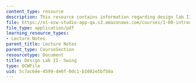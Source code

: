 ```yaml
---
content_type: resource
description: This resource contains information regarding design lab II- swing.
file: https://ol-ocw-studio-app-qa.s3.amazonaws.com/courses/1-00-introduction-to-computers-and-engineering-problem-solving-spring-2012/5c7ac64e4599de6f0dc1b1082e5bf58a_MIT1_00S12_Lec_22.pdf
file_type: application/pdf
learning_resource_types:
- Lecture Notes
parent_title: Lecture Notes
parent_type: CourseSection
resourcetype: Document
title: Design Lab II- Swing
type: OCWFile
uid: 5c7ac64e-4599-de6f-0dc1-b1082e5bf58a
---
```

